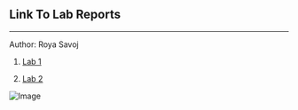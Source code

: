 



## Link To Lab Reports 
---
Author: Roya Savoj 



1. [Lab 1](https://rsavoj.github.io/cse15l-lab-reports/Lab-report-1/lab-report-1-week-2.html)

2. [Lab 2](https://rsavoj.github.io/cse15l-lab-reports/Lab-report-2/lab-report-1-week-4.html)

![Image](https://upload.wikimedia.org/wikipedia/commons/thumb/7/71/2010-kodiak-bear-1.jpg/1200px-2010-kodiak-bear-1.jpg)